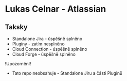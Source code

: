 # Lukas Celnar - Atlassian

## Taksky
* Standalone Jira - úspěšně splněno
* Pluginy - zatím nesplněno
* Cloud Connection - úspěšně splněno
* Cloud Forge - úspěšně splněno

!Upozornění!
* Tato repo neobsahuje - Standalone Jiru a části Pluginů
